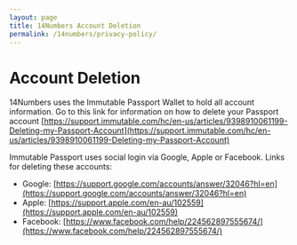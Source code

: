 ```yaml
---
layout: page
title: 14Numbers Account Deletion
permalink: /14numbers/privacy-policy/
---
```


# Account Deletion

14Numbers uses the Immutable Passport Wallet to hold all account information. Go to this link for information on how to delete your Passport account [https://support.immutable.com/hc/en-us/articles/9398910061199-Deleting-my-Passport-Account](https://support.immutable.com/hc/en-us/articles/9398910061199-Deleting-my-Passport-Account)

Immutable Passport uses social login via Google, Apple or Facebook. Links for deleting these accounts:

* Google: [https://support.google.com/accounts/answer/32046?hl=en](https://support.google.com/accounts/answer/32046?hl=en)
* Apple: [https://support.apple.com/en-au/102559](https://support.apple.com/en-au/102559)
* Facebook: [https://www.facebook.com/help/224562897555674/](https://www.facebook.com/help/224562897555674/)
